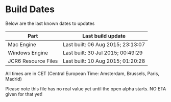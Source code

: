 # Build Dates

Below are the last known dates to updates

Part | Last build update
-----|-----
Mac Engine | Last built: 06 Aug 2015; 23:13:07
Windows Engine | Last built: 30 Jul 2015; 00:49:29
JCR6 Resource Files | Last built: 10 Aug 2015; 01:20:28
All times are in CET (Central European Time: Amsterdam, Brussels, Paris, Madrid)


Please note this file has no real value yet until the open alpha starts. NO ETA given for that yet!
